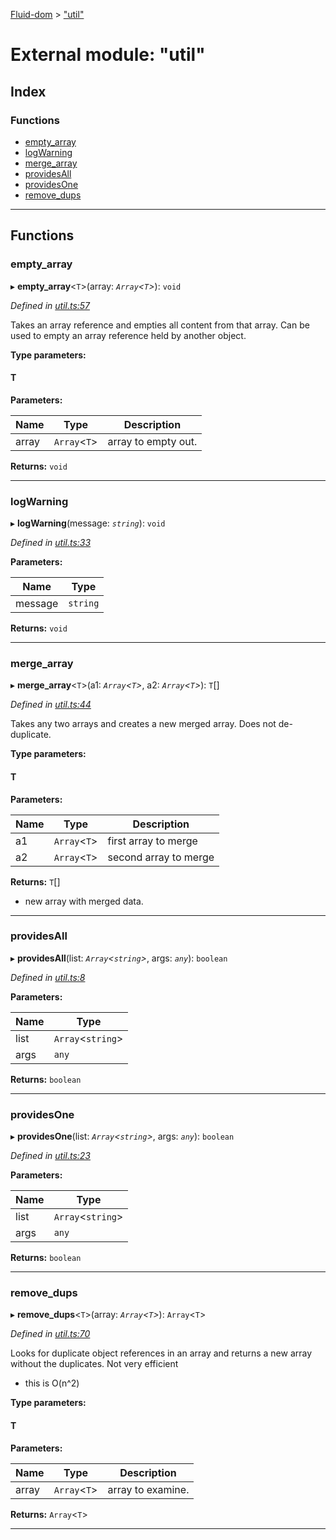[Fluid-dom](../README.md) > ["util"](../modules/_util_.md)

# External module: "util"

## Index

### Functions

* [empty_array](_util_.md#empty_array)
* [logWarning](_util_.md#logwarning)
* [merge_array](_util_.md#merge_array)
* [providesAll](_util_.md#providesall)
* [providesOne](_util_.md#providesone)
* [remove_dups](_util_.md#remove_dups)

---

## Functions

<a id="empty_array"></a>

###  empty_array

▸ **empty_array**<`T`>(array: *`Array`<`T`>*): `void`

*Defined in [util.ts:57](https://github.com/WazzaMo/fluid-dom/blob/cb271c8/src/util.ts#L57)*

Takes an array reference and empties all content from that array. Can be used to empty an array reference held by another object.

**Type parameters:**

#### T 
**Parameters:**

| Name | Type | Description |
| ------ | ------ | ------ |
| array | `Array`<`T`> |  array to empty out. |

**Returns:** `void`

___
<a id="logwarning"></a>

###  logWarning

▸ **logWarning**(message: *`string`*): `void`

*Defined in [util.ts:33](https://github.com/WazzaMo/fluid-dom/blob/cb271c8/src/util.ts#L33)*

**Parameters:**

| Name | Type |
| ------ | ------ |
| message | `string` |

**Returns:** `void`

___
<a id="merge_array"></a>

###  merge_array

▸ **merge_array**<`T`>(a1: *`Array`<`T`>*, a2: *`Array`<`T`>*): `T`[]

*Defined in [util.ts:44](https://github.com/WazzaMo/fluid-dom/blob/cb271c8/src/util.ts#L44)*

Takes any two arrays and creates a new merged array. Does not de-duplicate.

**Type parameters:**

#### T 
**Parameters:**

| Name | Type | Description |
| ------ | ------ | ------ |
| a1 | `Array`<`T`> |  first array to merge |
| a2 | `Array`<`T`> |  second array to merge |

**Returns:** `T`[]
- new array with merged data.

___
<a id="providesall"></a>

###  providesAll

▸ **providesAll**(list: *`Array`<`string`>*, args: *`any`*): `boolean`

*Defined in [util.ts:8](https://github.com/WazzaMo/fluid-dom/blob/cb271c8/src/util.ts#L8)*

**Parameters:**

| Name | Type |
| ------ | ------ |
| list | `Array`<`string`> |
| args | `any` |

**Returns:** `boolean`

___
<a id="providesone"></a>

###  providesOne

▸ **providesOne**(list: *`Array`<`string`>*, args: *`any`*): `boolean`

*Defined in [util.ts:23](https://github.com/WazzaMo/fluid-dom/blob/cb271c8/src/util.ts#L23)*

**Parameters:**

| Name | Type |
| ------ | ------ |
| list | `Array`<`string`> |
| args | `any` |

**Returns:** `boolean`

___
<a id="remove_dups"></a>

###  remove_dups

▸ **remove_dups**<`T`>(array: *`Array`<`T`>*): `Array`<`T`>

*Defined in [util.ts:70](https://github.com/WazzaMo/fluid-dom/blob/cb271c8/src/util.ts#L70)*

Looks for duplicate object references in an array and returns a new array without the duplicates. Not very efficient

*   this is O(n^2)

**Type parameters:**

#### T 
**Parameters:**

| Name | Type | Description |
| ------ | ------ | ------ |
| array | `Array`<`T`> |  array to examine. |

**Returns:** `Array`<`T`>

___

